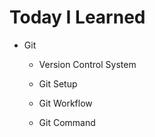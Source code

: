 # Today I Learned

- Git

   - Version Control System
   
   - Git Setup
   
   - Git Workflow
   
   - Git Command
